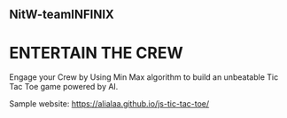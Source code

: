 ## NitW-teamINFINIX

# ENTERTAIN THE CREW

Engage your Crew by Using Min Max algorithm to build an unbeatable Tic Tac Toe game powered by AI. 


Sample website: https://alialaa.github.io/js-tic-tac-toe/
